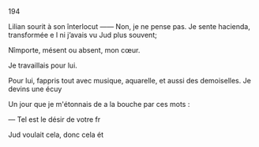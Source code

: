 194

Lilian sourit à son înterlocut
—— Non, je ne pense pas. Je
sente hacienda, transformée e l
ni j’avais vu Jud plus souvent;

Nîmporte, mésent ou absent,
mon cœur.

Je travaillais pour lui.

Pour lui, fappris tout avec
musique, aquarelle, et aussi des
demoiselles. Je devins une écuy

Un jour que je m'étonnais de a
la bouche par ces mots :

— Tel est le désir de votre fr

Jud voulait cela, donc cela ét

